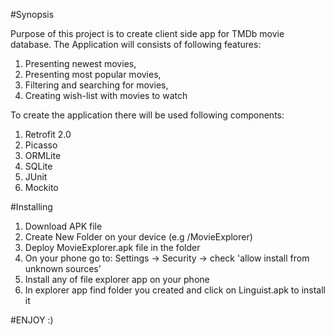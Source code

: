 #Synopsis

Purpose of this project is to create client side app for TMDb movie database.
The Application will consists of following features:

1. Presenting newest movies,
2. Presenting most popular movies,
3. Filtering and searching for movies,
4. Creating wish-list with movies to watch

To create the application there will be used following components:

1. Retrofit 2.0
2. Picasso
3. ORMLite
4. SQLite
5. JUnit
6. Mockito

#Installing

1. Download APK file
2. Create New Folder on your device (e.g /MovieExplorer)
3. Deploy MovieExplorer.apk file in the folder
4. On your phone go to: Settings -> Security -> check 'allow install from unknown sources'
5. Install any of file explorer app on your phone
6. In explorer app find folder you created and click on Linguist.apk to install it

#ENJOY :)